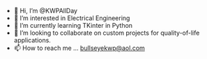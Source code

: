 - 👋 Hi, I’m @KWPAllDay
- 👀 I’m interested in Electrical Engineering
- 🌱 I’m currently learning TKinter in Python
- 💞️ I’m looking to collaborate on custom projects for quality-of-life applications.
- 📫 How to reach me ... bullseyekwp@aol.com

<!---
KWPAllDay/KWPAllDay is a ✨ special ✨ repository because its `README.md` (this file) appears on your GitHub profile.
You can click the Preview link to take a look at your changes.
--->
